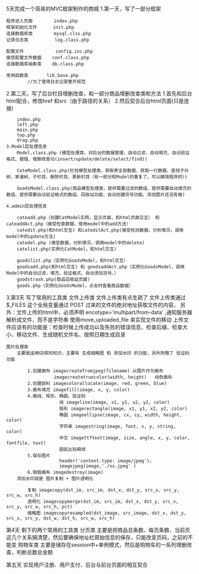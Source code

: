 5天完成一个简易的MVC框架制作的商城
1.第一天，写了一部分框架
	
	程序进入页面 		  index.php
	框架初始化文件 	 init.php
	连接数据库类 		  mysql.clss.php
	记录日志类 		   log.class.php
	
	配置文件 			config.inc.php
	接受配置文件数据 	conf.class.php
	连接数据库抽象类 	db.class.php
	
	常用函数类 		lib_base.php
			//为了使得日志记录整齐规范


2.第二天，写了后台栏目增删改查，和一部分商品增删改查类和方法
	1.首先和后台html配合，修改href 和src（由于路径的关系）
	2.然后契合后台html页面(只是连接)
		
		index.php 
		left.php 
		main.php 
		top.php
		drag.php
	3.Model层处理信息
		Model.class.php (模型处理类，对后台的数据管理，自动过滤、自动填充、自动验证格式、报错、增删改查功(insert/update/delete/select/find))
		
		CateModel.class.php(栏目模型处理类，获取表全部数据、获取一行数据、查找子孙树、家谱树、子栏目、删除栏目、更新栏目（有一部分和Model的重复了，可以精简程序的）)

		GoodsModel.class.php(商品模型处理类，提供需要过滤的数组、提供需要自动填充的数组、提供需要自动验证格式的数组、回收站功能、自动创建货号功能、添加图片还没有做)

	4.admin层处理信息
		
		cateadd.php（创建CatModel实例，显示页面，和html页面交互） 和 cateaddAct.php（接受检查数据，使用model中的add方法）
		catedit.php(和html交互) 和cateditAct.php(接受检测数据，分析情况，调用model中的update方法)
		catedel.php (接受数据，分析情况，调用model中的delete)
		catelist.php(实例化CatModel，和html交互)

		goodslist.php（实例化GoodsModel，和html交互）
		goodsadd.php(和html交互) 和 goodsaddAct.php（实例化GoodsModel，调用Model中的自动过滤，填充，验证格式、自动添加货号、）
		goodstrash.php(商品回收站页面)
		goods.php（实例化GoodsModel，点击时查看商品数据）

3.第3天 写了常用的工具类 
	文件上传类
		文件上传类有点生疏了
			文件上传类通过 $_FILES 这个全局变量通过 POST 过来的文件的绝对地址获取文件的内容，
		另外：文件上传的html中，必须声明 encotype='multipart/from-data'	,通知服务器解析成文件，而不是字符串
			使用move_uploaded_file 来实现文件的移动
			上传文件应该有的功能是：检查时候上传成功以及失败的错误信息、检查后缀、检查大小、移动文件、生成随机文件名、按照日期生成目录

	图片处理类
		主要是运用GD库的知识，主要有 生成缩略图 和 添加水印 的功能，另外附赠了 验证码 功能
			
			1.创建画布 imagecreatefromjpeg(filename) 以图片作为画布
					  imagecreatetruecolor(width, height)	纯色画布
			2.创建颜料 imagecolorallocate(image, red, green, blue)
			3.画布填充 imagefill(image, x, y, color)
			4.画线、矩形、椭圆、验证码
						线 imageline(image, x1, y1, x2, y2, color)
						矩形 imagerectangle(image, x1, y1, x2, y2, color)
						椭圆 imageellipse(image, cx, cy, width, height, color)
						字符串 imagestring(image, font, x, y, string, color)
						中文 imagettftext(image, size, angle, x, y, color, fontfile, text)
						圆弧比较麻烦
			5.保存图片 
						header('content-type: image/jpeg');
						imagejpeg(image,'./xx.jpeg' )
			6.销毁画布 imagedestroy(image)
		添加水印就是 图片复制 + 图片透明化
			
			复制 imagecopy(dst_im, src_im, dst_x, dst_y, src_x, src_y, src_w, src_h)
			透明化 imagecopymerge(dst_im, src_im, dst_x, dst_y, src_x, src_y, src_w, src_h, pct)
			缩略图 imagecopyresampled(dst_image, src_image, dst_x, dst_y, src_x, src_y, dst_w, dst_h, src_w, src_h)

第4天 剩下的两个常用的工具类
	分页类
		主要是把商品总条数、每页条数、当前页这几个关系搞清楚，然后要确保地址栏原始信息的保存，只能改变页码，之前的不能变
	购物车类
		主要是储存在session中+单例模式，然后是购物车的一系列增删改查，判断总数总金额

第五天 实现用户注册、用户支付、后台与前台页面的相互契合
	


